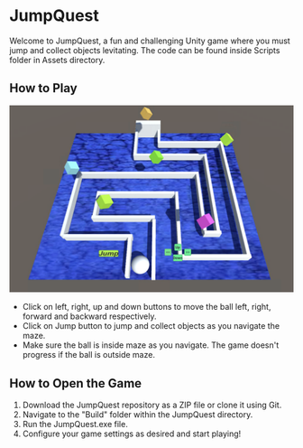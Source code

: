 # JumpQuest

Welcome to JumpQuest, a fun and challenging Unity game where you must jump and collect objects levitating. The code can be found inside Scripts folder in Assets directory.

## How to Play

![Gameplay Screenshot](interface.png)

- Click on left, right, up and down buttons to move the ball left, right, forward and backward respectively.
- Click on Jump button to jump and collect objects as you navigate the maze.
- Make sure the ball is inside maze as you navigate. The game doesn't progress if the ball is outside maze.

## How to Open the Game

1. Download the JumpQuest repository as a ZIP file or clone it using Git.
2. Navigate to the "Build" folder within the JumpQuest directory.
3. Run the JumpQuest.exe file.
4. Configure your game settings as desired and start playing!
